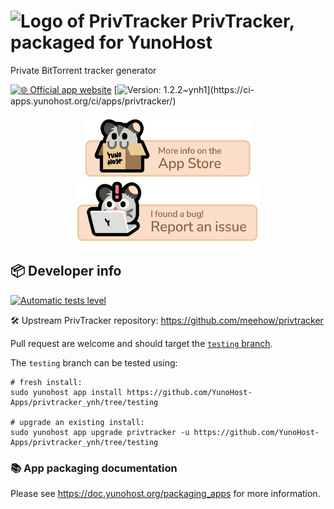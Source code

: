 <!--
N.B.: This README was automatically generated by <https://github.com/YunoHost/apps_tools/blob/main/readme_generator>
It shall NOT be edited by hand.
-->

<h1>
  <img src="https://raw.githubusercontent.com/YunoHost/apps/main/logos/privtracker.png" width="32px" alt="Logo of PrivTracker">
  PrivTracker, packaged for YunoHost
</h1>

Private BitTorrent tracker generator

[![🌐 Official app website](https://img.shields.io/badge/Official_app_website-darkgreen?style=for-the-badge)](https://privtracker.com/)
[![Version: 1.2.2~ynh1](https://img.shields.io/badge/Version-1.2.2~ynh1-rgba(0,150,0,1)?style=for-the-badge)](https://ci-apps.yunohost.org/ci/apps/privtracker/)

<div align="center">
<a href="https://apps.yunohost.org/app/privtracker"><img height="100px" src="https://github.com/YunoHost/yunohost-artwork/raw/refs/heads/main/badges/neopossum-badges/badge_more_info_on_the_appstore.svg"/></a>
<a href="https://github.com/YunoHost-Apps/privtracker_ynh/issues"><img height="100px" src="https://github.com/YunoHost/yunohost-artwork/raw/refs/heads/main/badges/neopossum-badges/badge_report_an_issue.svg"/></a>
</div>

## 📦 Developer info

[![Automatic tests level](https://apps.yunohost.org/badge/cilevel/privtracker)](https://ci-apps.yunohost.org/ci/apps/privtracker/)

🛠️ Upstream PrivTracker repository: <https://github.com/meehow/privtracker>

Pull request are welcome and should target the [`testing` branch](https://github.com/YunoHost-Apps/privtracker_ynh/tree/testing).

The `testing` branch can be tested using:
```
# fresh install:
sudo yunohost app install https://github.com/YunoHost-Apps/privtracker_ynh/tree/testing

# upgrade an existing install:
sudo yunohost app upgrade privtracker -u https://github.com/YunoHost-Apps/privtracker_ynh/tree/testing
```

### 📚 App packaging documentation

Please see <https://doc.yunohost.org/packaging_apps> for more information.